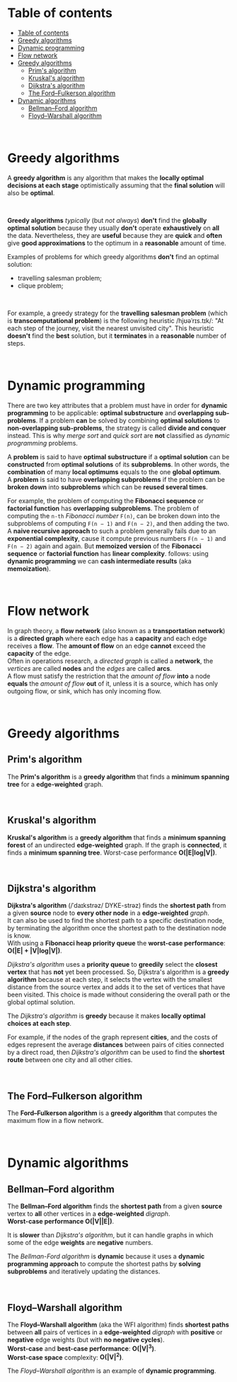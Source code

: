 # Table of contents
- [Table of contents](#table-of-contents)
- [Greedy algorithms](#greedy-algorithms)
- [Dynamic programming](#dynamic-programming)
- [Flow network](#flow-network)
- [Greedy algorithms](#greedy-algorithms-1)
  - [Prim's algorithm](#prims-algorithm)
  - [Kruskal's algorithm](#kruskals-algorithm)
  - [Dijkstra's algorithm](#dijkstras-algorithm)
  - [The Ford–Fulkerson algorithm](#the-fordfulkerson-algorithm)
- [Dynamic algorithms](#dynamic-algorithms)
  - [Bellman–Ford algorithm](#bellmanford-algorithm)
  - [Floyd–Warshall algorithm](#floydwarshall-algorithm)

<br>

# Greedy algorithms
A **greedy algorithm** is any algorithm that makes the **locally optimal decisions at each stage** optimistically assuming that the **final solution** will also be **optimal**.<br>

<br>

**Greedy algorithms** *typically* (but *not always*) **don't** find the **globally optimal solution** because they usually **don't** operate **exhaustively** on **all** the data. Nevertheless, they are **useful** because they are **quick** and **often** give **good approximations** to the optimum in a **reasonable** amount of time.<br>

Examples of problems for which greedy algorithms **don't** find an optimal solution:
- travelling salesman problem;
- clique problem;

<br>

For example, a greedy strategy for the **travelling salesman problem** (which is **transcomputational problem**) is the following heuristic /hjʊəˈrɪs.tɪk/: "At each step of the journey, visit the nearest unvisited city". This heuristic **doesn't** find the **best** solution, but it **terminates** in a **reasonable** number of steps.<br>

<br>

# Dynamic programming
There are two key attributes that a problem must have in order for **dynamic programming** to be applicable: **optimal substructure** and **overlapping sub-problems**.
If a problem **can** be solved by combining **optimal solutions** to **non-overlapping sub-problems**, the strategy is called **divide and conquer** instead. This is why *merge sort* and *quick sort* are **not** classified as *dynamic programming* problems.<br>

A **problem** is said to have **optimal substructure** if a **optimal solution** can be **constructed** from **optimal solutions** of its **subproblems**. In other words, the **combination** of many **local optimums** equals to the one **global optimum**.<br>
A **problem** is said to have **overlapping subproblems** if the problem can be **broken down** into **subproblems** which can be **reused several times**.<br>

For example, the problem of computing the **Fibonacci sequence** or **factorial function** has **overlapping subproblems**. The problem of computing the `n-th` *Fibonacci number* `F(n)`, can be broken down into the subproblems of computing `F(n − 1)` and `F(n − 2)`, and then adding the two. A **naive recursive approach** to such a problem generally fails due to an **exponential complexity**, cause it compute previous numbers `F(n − 1)` and `F(n − 2)` again and again. But **memoized version** of the **Fibonacci sequence** or **factorial function** has **linear complexity**.
follows: using **dynamic programming** we can **cash intermediate results** (aka **memoization**).

<br>

# Flow network
In graph theory, a **flow network** (also known as a **transportation network**) is a **directed graph** where each edge has a **capacity** and each edge receives a **flow**. The **amount of flow** on an edge **cannot** exceed the **capacity** of the edge.<br>
Often in operations research, a *directed graph* is called a **network**, the *vertices* are called **nodes** and the *edges* are called **arcs**.<br>
A flow must satisfy the restriction that the *amount of flow* **into** a node **equals** the *amount of flow* **out** of it, unless it is a source, which has only outgoing flow, or sink, which has only incoming flow.<br>

<br>

# Greedy algorithms
## Prim's algorithm
The **Prim's algorithm** is a **greedy algorithm** that finds a **minimum spanning tree** for a **edge-weighted** graph.

<br>

## Kruskal's algorithm
**Kruskal's algorithm** is a **greedy algorithm** that finds a **minimum spanning forest** of an undirected **edge-weighted** graph. If the graph is **connected**, it finds a **minimum spanning tree**.
Worst-case performance **O(|E|log|V|)**.

<br>

## Dijkstra's algorithm
**Dijkstra's algorithm** (/ˈdaɪkstrəz/ DYKE-strəz) finds the **shortest path** from a given **source** node to **every other node** in a **edge-weighted** *graph*.<br>
It can also be used to find the shortest path to a specific destination node, by terminating the algorithm once the shortest path to the destination node is know.<br>
With using a **Fibonacci heap priority queue** the **worst-case performance**: **O(|E| + |V|log|V|)**.<br>

*Dijkstra's algorithm* uses a **priority queue** to **greedily** select the **closest vertex** that has **not** yet been processed. So, Dijkstra's algorithm is a **greedy algorithm** because at each step, it selects the vertex with the smallest distance from the source vertex and adds it to the set of vertices that have been visited. This choice is made without considering the overall path or the global optimal solution.

The *Dijkstra's algorithm* is **greedy** because it makes **locally optimal choices at each step**.<br>

For example, if the nodes of the graph represent **cities**, and the costs of edges represent the average **distances** between pairs of cities connected by a direct road, then *Dijkstra's algorithm* can be used to find the **shortest route** between one city and all other cities.<br>

<br>

## The Ford–Fulkerson algorithm
The **Ford–Fulkerson algorithm** is a **greedy algorithm** that computes the maximum flow in a flow network.<br>

<br>

# Dynamic algorithms
## Bellman–Ford algorithm
The **Bellman–Ford algorithm** finds the **shortest path** from a given **source** vertex to **all** other vertices in a **edge-weighted** *digraph*.<br>
**Worst-case performance O(|V||E|)**.<br>

It is **slower** than *Dijkstra's algorithm*, but it can handle graphs in which some of the edge **weights** are **negative** numbers.<br>

The *Bellman-Ford algorithm* is **dynamic** because it uses a **dynamic programming approach** to compute the shortest paths by **solving subproblems** and iteratively updating the distances.<br>

<br>

## Floyd–Warshall algorithm
The **Floyd–Warshall algorithm** (aka the WFI algorithm) finds **shortest paths** between **all** pairs of vertices in a **edge-weighted** *digraph* with **positive** or **negative** edge weights (but with **no negative cycles**).<br>
**Worst-case** and **best-case performance**: **O(|V|<sup>3</sup>)**.<br>
**Worst-case space** complexity: **O(|V|<sup>2</sup>)**.<br>

The *Floyd–Warshall algorithm* is an example of **dynamic programming**.<br>